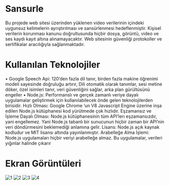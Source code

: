 # Sansurle
Bu projede web sitesi üzerinden yüklenen video verilerinin içindeki uygunsuz kelimelerin
ayrıştırılması ve sansürlenmesi hedeflenmiştir. Kişisel verilerin korunması kanunu doğrultusunda
hiçbir dosya, görüntü, video ve ses kaydı kayıt altına alınamayacaktır. Web sitesinin güvenliği
protokoller ve sertifikalar aracılığıyla sağlanmaktadır.
# Kullanılan Teknolojiler
• Google Speech Api: 120’den fazla dil tanır, birden fazla makine öğrenimi modeli sayesinde
doğruluğu artırır, Dili otomatik olarak tanımlar, sesi metine döker, özel isimleri tanır, veri
güvenliğini sağlar, arka plan gürültüsünü engeller
• Node.js:
Performanslı ve gerçek zamanlı veriye dayalı uygulamalar geliştirmek için kullanılabilecek
önde gelen teknolojilerden birisidir.
Hızlı Olması: Google Chrome ’un V8 Javascript Engine üzerine inşa edilen Node.js
kütüphanesi kod yürütmede çok hızlıdır.
Eşzamansız ve İşleme Dayalı Olması: Node.js kütüphanesinin tüm API’lerı eşzamansızdır,
yani engellemez. Yani Node.js tabanlı bir sunucunun hiçbir zaman bir API’nin veri
döndürmesini beklemediği anlamına gelir.
Lisans: Node.js açık kaynak kodludur ve MIT lisansı altında yayınlanmıştır.
Arabelleğe Alma İşlemi: Node.js uygulamaları hiçbir veriyi arabelleğe almaz. Bu
uygulamalar, verileri yığınlar halinde çıkarır
# Ekran Görüntüleri
![1](https://user-images.githubusercontent.com/59374871/122387600-b3d3eb80-cf77-11eb-8c13-53e1752dbe75.PNG)
![2](https://user-images.githubusercontent.com/59374871/122387585-ae76a100-cf77-11eb-8f27-f941544ff68d.PNG)
![3](https://user-images.githubusercontent.com/59374871/122387578-ad457400-cf77-11eb-88ce-e805de1ead86.PNG)
![4](https://user-images.githubusercontent.com/59374871/122387627-b9313600-cf77-11eb-9cc3-b80586db5d92.PNG)
